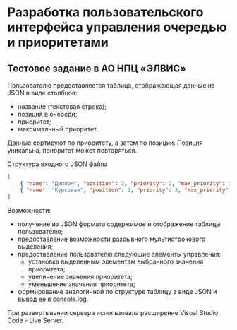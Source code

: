 # Разработка пользовательского интерфейса управления очередью и приоритетами
## Тестовое задание в АО НПЦ «ЭЛВИС»
Пользователю предоставляется таблица, отображающая данные из JSON в виде столбцов: 
- название (текстовая строка); 
- позиция в очереди; 
- приоритет; 
- максимальный приоритет.

Данные сортируют по приоритету, а затем по позиции. Позиция уникальна, приоритет может повторяться.

Структура входного JSON файла


```JSON
[
    { "name": "Диплом", "position": 2, "priority": 2, "max_priority": 5 },
    { "name": "Курсовая", "position": 1, "priority": 3, "max_priority": 4 }
]
```

Возможности: 
- получение из JSON формата содержимое и отображение таблицы пользователю;
- предоставление возможности разрывного мультистрокового выделения;
- предоставление пользователю следующие элементы управления: 
    * установка выделенным элементам выбранного значения приоритета;
    * увеличение значения приоритета;
    * уменьшение значения приоритета;
- формирование аналогичной по структуре таблицу в виде JSON и вывод ее в console.log.


При развертывании сервера использовала расширение Visual Studio Code - Live Server.

